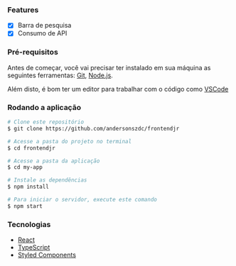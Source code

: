 ### Features

- [x] Barra de pesquisa
- [x] Consumo de API

### Pré-requisitos

Antes de começar, você vai precisar ter instalado em sua máquina as seguintes ferramentas:
[Git](https://git-scm.com), [Node.js](https://nodejs.org/en/).

Além disto, é bom ter um editor para trabalhar com o código como [VSCode](https://code.visualstudio.com/)

### Rodando a aplicação

```bash
# Clone este repositório
$ git clone https://github.com/andersonszdc/frontendjr

# Acesse a pasta do projeto no terminal
$ cd frontendjr

# Acesse a pasta da aplicação
$ cd my-app

# Instale as dependências
$ npm install

# Para iniciar o servidor, execute este comando
$ npm start
```

### Tecnologias

- [React](https://reactjs.org/)
- [TypeScript](https://www.typescriptlang.org/)
- [Styled Components](https://styled-components.com/)
